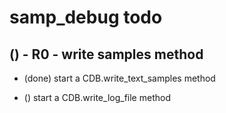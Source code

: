 # samp_debug todo

## () - R0 - write samples method
   * (done) start a CDB.write_text_samples method
   
   * () start a CDB.write_log_file method
